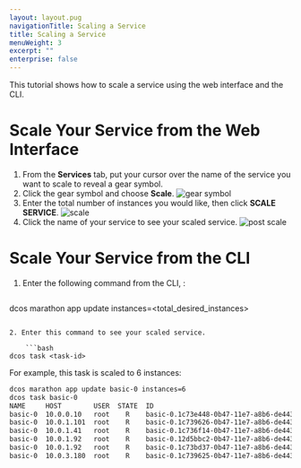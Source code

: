 ```yaml
---
layout: layout.pug
navigationTitle: Scaling a Service
title: Scaling a Service
menuWeight: 3
excerpt: ""
enterprise: false
---
```

<!-- This source repo for this topic is https://github.com/dcos/dcos-docs -->

This tutorial shows how to scale a service using the web interface and the CLI.

# Scale Your Service from the Web Interface

1. From the **Services** tab, put your cursor over the name of the service you want to scale to reveal a gear symbol. 
2. Click the gear symbol and choose **Scale**. ![gear symbol](/1.10/img/gear-services.png)
3. Enter the total number of instances you would like, then click **SCALE SERVICE**. ![scale](/1.10/img/scale-services.png)
4. Click the name of your service to see your scaled service. ![post scale](/1.10/img/post-scale-services.png)

# Scale Your Service from the CLI

1. Enter the following command from the CLI, :
    
    ```bash
dcos marathon app update <app-id> instances=<total_desired_instances>
```

2. Enter this command to see your scaled service.
    
    ```bash
dcos task <task-id>
```

For example, this task is scaled to 6 instances:

```bash
dcos marathon app update basic-0 instances=6
dcos task basic-0
NAME     HOST        USER  STATE  ID                                            
basic-0  10.0.0.10   root    R    basic-0.1c73e448-0b47-11e7-a8b6-de4438bbb8f0  
basic-0  10.0.1.101  root    R    basic-0.1c739626-0b47-11e7-a8b6-de4438bbb8f0  
basic-0  10.0.1.41   root    R    basic-0.1c736f14-0b47-11e7-a8b6-de4438bbb8f0  
basic-0  10.0.1.92   root    R    basic-0.12d5bbc2-0b47-11e7-a8b6-de4438bbb8f0  
basic-0  10.0.1.92   root    R    basic-0.1c73bd37-0b47-11e7-a8b6-de4438bbb8f0  
basic-0  10.0.3.180  root    R    basic-0.1c739625-0b47-11e7-a8b6-de4438bbb8f0 
```